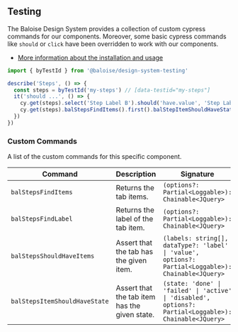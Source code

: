 ## Testing

The Baloise Design System provides a collection of custom cypress commands for our components. Moreover, some basic cypress commands like `should` or `click` have been overridden to work with our components.

- [More information about the installation and usage](?path=/docs/development-testing--page)

<!-- START: human documentation -->

```typescript
import { byTestId } from '@baloise/design-system-testing'

describe('Steps', () => {
  const steps = byTestId('my-steps') // [data-testid="my-steps"]
  it('should ...', () => {
    cy.get(steps).select('Step Label B').should('have.value', 'Step Label B')
    cy.get(steps).balStepsFindItems().first().balStepItemShouldHaveState('done')
  })
})
```

<!-- END: human documentation -->

### Custom Commands

A list of the custom commands for this specific component.

| Command                       | Description                                    | Signature                                                                                               |
| ----------------------------- | ---------------------------------------------- | ------------------------------------------------------------------------------------------------------- |
| `balStepsFindItems`           | Returns the tab items.                         | `(options?: Partial<Loggable>): Chainable<JQuery>`                                                      |
| `balStepsFindLabel`           | Returns the label of the tab item.             | `(options?: Partial<Loggable>): Chainable<JQuery>`                                                      |
| `balStepsShouldHaveItems`     | Assert that the tab has the given item.        | `(labels: string[], dataType?: 'label' \| 'value', options?: Partial<Loggable>): Chainable<JQuery>`     |
| `balStepsItemShouldHaveState` | Assert that the tab item has the  given state. | `(state: 'done' \| 'failed' \| 'active' \| 'disabled', options?: Partial<Loggable>): Chainable<JQuery>` |
